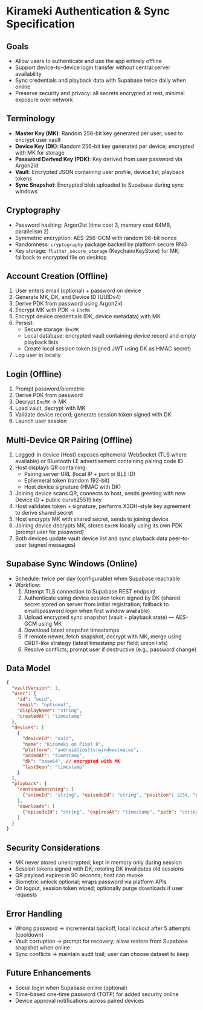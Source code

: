 # Kirameki Authentication & Sync Specification

## Goals
- Allow users to authenticate and use the app entirely offline
- Support device-to-device login transfer without central server availability
- Sync credentials and playback data with Supabase twice daily when online
- Preserve security and privacy: all secrets encrypted at rest, minimal exposure over network

## Terminology
- **Master Key (MK)**: Random 256-bit key generated per user; used to encrypt user vault
- **Device Key (DK)**: Random 256-bit key generated per device; encrypted with MK for storage
- **Password Derived Key (PDK)**: Key derived from user password via Argon2id
- **Vault**: Encrypted JSON containing user profile, device list, playback tokens
- **Sync Snapshot**: Encrypted blob uploaded to Supabase during sync windows

## Cryptography
- Password hashing: Argon2id (time cost 3, memory cost 64MB, parallelism 2)
- Symmetric encryption: AES-256-GCM with random 96-bit nonce
- Randomness: `cryptography` package backed by platform secure RNG
- Key storage: `flutter_secure_storage` (Keychain/KeyStore) for MK; fallback to encrypted file on desktop

## Account Creation (Offline)
1. User enters email (optional) + password on device
2. Generate MK, DK, and Device ID (UUIDv4)
3. Derive PDK from password using Argon2id
4. Encrypt MK with PDK → `EncMK`
5. Encrypt device credentials (DK, device metadata) with MK
6. Persist:
   - Secure storage: `EncMK`
   - Local database: encrypted vault containing device record and empty playback lists
   - Create local session token (signed JWT using DK as HMAC secret)
7. Log user in locally

## Login (Offline)
1. Prompt password/biometric
2. Derive PDK from password
3. Decrypt `EncMK` → MK
4. Load vault, decrypt with MK
5. Validate device record; generate session token signed with DK
6. Launch user session

## Multi-Device QR Pairing (Offline)
1. Logged-in device (Host) exposes ephemeral WebSocket (TLS where available) or Bluetooth LE advertisement containing pairing code ID
2. Host displays QR containing:
   - Pairing server URL (local IP + port or BLE ID)
   - Ephemeral token (random 192-bit)
   - Host device signature (HMAC with DK)
3. Joining device scans QR, connects to host, sends greeting with new Device ID + public curve25519 key
4. Host validates token + signature, performs X3DH-style key agreement to derive shared secret
5. Host encrypts MK with shared secret, sends to joining device
6. Joining device decrypts MK, stores `EncMK` locally using its own PDK (prompt user for password)
7. Both devices update vault device list and sync playback data peer-to-peer (signed messages)

## Supabase Sync Windows (Online)
- Schedule: twice per day (configurable) when Supabase reachable
- Workflow:
  1. Attempt TLS connection to Supabase REST endpoint
  2. Authenticate using device session token signed by DK (shared secret stored on server from initial registration; fallback to email/password login when first window available)
  3. Upload encrypted sync snapshot (vault + playback state) — AES-GCM using MK
  4. Download latest snapshot timestamps
  5. If remote newer, fetch snapshot, decrypt with MK, merge using CRDT-like strategy (latest timestamp per field; union lists)
  6. Resolve conflicts; prompt user if destructive (e.g., password change)

## Data Model
```json
{
  "vaultVersion": 1,
  "user": {
    "id": "uuid",
    "email": "optional",
    "displayName": "string",
    "createdAt": "timestamp"
  },
  "devices": [
    {
      "deviceId": "uuid",
      "name": "Kirameki on Pixel 8",
      "platform": "android|ios|tv|windows|macos",
      "addedAt": "timestamp",
      "dk": "base64", // encrypted with MK
      "lastSeen": "timestamp"
    }
  ],
  "playback": {
    "continueWatching": [
      {"animeId": "string", "episodeId": "string", "position": 1234, "updatedAt": "timestamp"}
    ],
    "downloads": [
      {"episodeId": "string", "expiresAt": "timestamp", "path": "string"}
    ]
  }
}
```

## Security Considerations
- MK never stored unencrypted; kept in memory only during session
- Session tokens signed with DK; rotating DK invalidates old sessions
- QR payload expires in 90 seconds; host can revoke
- Biometric unlock optional; wraps password via platform APIs
- On logout, session token wiped; optionally purge downloads if user requests

## Error Handling
- Wrong password → incremental backoff, local lockout after 5 attempts (cooldown)
- Vault corruption → prompt for recovery; allow restore from Supabase snapshot when online
- Sync conflicts → maintain audit trail; user can choose dataset to keep

## Future Enhancements
- Social login when Supabase online (optional)
- Time-based one-time password (TOTP) for added security online
- Device approval notifications across paired devices
